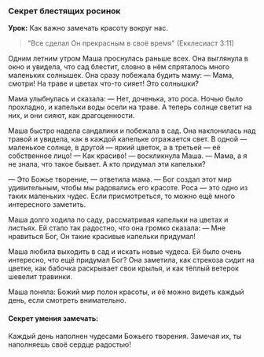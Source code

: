 ### Секрет блестящих росинок

**Урок:** Как важно замечать красоту вокруг нас.

> "Все сделал Он прекрасным в своё время" (Екклесиаст 3:11)

Одним летним утром Маша проснулась раньше всех. Она выглянула в окно и увидела, что сад блестит, словно в нём спряталось много маленьких солнышек. Она сразу побежала будить маму:
— Мама, смотри! На траве и цветах что-то сияет! Это солнышки?

Мама улыбнулась и сказала:
— Нет, доченька, это роса. Ночью было прохладно, и капельки воды осели на траве. А теперь солнце светит на них, и они сияют, как драгоценности.

Маша быстро надела сандалики и побежала в сад. Она наклонилась над травой и увидела, как в каждой капельке отражается свет. В одной — маленькое солнце, в другой — яркий цветок, а в третьей — её собственное лицо!
— Как красиво! — воскликнула Маша. — Мама, а я не знала, что такое бывает. А кто придумал эти капельки?

— Это Божье творение, — ответила мама. — Бог создал этот мир удивительным, чтобы мы радовались его красоте. Роса — это одно из таких маленьких чудес. Если присмотреться, то можно ещё много интересного заметить.

Маша долго ходила по саду, рассматривая капельки на цветах и листьях. Ей стало так радостно, что она громко сказала:
— Мне нравиться Бог, Он такие красивые капельки придумал!

Маша любила выходить в сад и искать новые чудеса. Ей было очень интересно, что ещё придумал Бог? Она заметила, как стрекоза сидит на цветке, как бабочка раскрывает свои крылья, и как тёплый ветерок шевелит травинки.

Маша поняла: Божий мир полон красоты, и её можно видеть каждый день, если смотреть внимательно.

#### Секрет умения замечать:
Каждый день наполнен чудесами Божьего творения. Замечая их, ты наполняешь своё сердце радостью!
